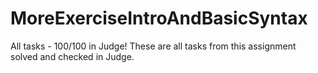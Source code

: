 # MoreExerciseIntroAndBasicSyntax
All tasks - 100/100 in Judge!
These are all tasks from this assignment solved and checked in Judge.
